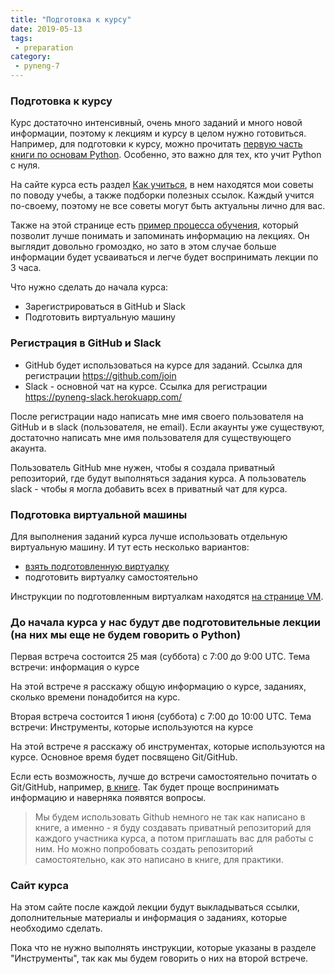 ```yaml
---
title: "Подготовка к курсу"
date: 2019-05-13
tags:
 - preparation
category:
 - pyneng-7
---
```


### Подготовка к курсу

Курс достаточно интенсивный, очень много заданий и много новой информации, поэтому к лекциям и курсу в целом нужно готовиться.
Например, для подготовки к курсу, можно прочитать [первую часть книги по основам Python](https://natenka.gitbook.io/pyneng/part_i). Особенно, это важно для тех, кто учит Python с нуля.

На сайте курса есть раздел [Как учиться](https://pyneng.github.io/docs/learning/), в нем находятся мои советы по поводу учебы, а также подборки полезных ссылок. Каждый учится по-своему, поэтому не все советы могут быть актуальны лично для вас.

Также на этой странице есть [пример процесса обучения](https://pyneng.github.io/docs/learning_sequence/), который позволит лучше понимать и запоминать информацию на лекциях.
Он выглядит довольно громоздко, но зато в этом случае больше информации будет усваиваться и легче будет воспринимать лекции по 3 часа.


Что нужно сделать до начала курса:

* Зарегистрироваться в GitHub и Slack
* Подготовить виртуальную машину


### Регистрация в GitHub и Slack

* GitHub будет использоваться на курсе для заданий. Ссылка для регистрации https://github.com/join
* Slack - основной чат на курсе. Ссылка для регистрации https://pyneng-slack.herokuapp.com/

После регистрации надо написать мне имя своего пользователя на GitHub и в slack (пользователя, не email). Если акаунты уже существуют, достаточно написать мне имя пользователя для существующего акаунта.

Пользователь GitHub мне нужен, чтобы я создала приватный репозиторий, где будут выполняться задания курса.
А пользователь slack - чтобы я могла добавить всех в приватный чат для курса.

### Подготовка виртуальной машины

Для выполнения заданий курса лучше использовать отдельную виртуальную машину. И тут есть несколько вариантов:

* [взять подготовленную виртуалку](https://pyneng.github.io/docs/course-vm/)
* подготовить виртуалку самостоятельно

Инструкции по подготовленным виртуалкам находятся [на странице VM](https://pyneng.github.io/docs/course-vm/).

### До начала курса у нас будут две подготовительные лекции (на них мы еще не будем говорить о Python)

Первая встреча состоится 25 мая (суббота) с 7:00 до 9:00 UTC.
Тема встречи: информация о курсе

На этой встрече я расскажу общую информацию о курсе, заданиях, сколько времени понадобится на курс.

Вторая встреча состоится 1 июня (суббота) с 7:00 до 10:00 UTC.
Тема встречи: Инструменты, которые используются на курсе

На этой встрече я расскажу об инструментах, которые используются на курсе. Основное время будет посвящено  Git/GitHub.

Если есть возможность, лучше до встречи самостоятельно почитать о Git/GitHub, например, [в книге](https://natenka.gitbook.io/pyneng/part_i/02_git_github). Так будет проще воспринимать информацию и наверняка появятся вопросы.

> Мы будем использовать Github немного не так как написано в книге, а именно - я буду создавать приватный репозиторий для каждого участника курса, а потом приглашать вас для работы с ним. Но можно попробовать создать репозиторий самостоятельно, как это написано в книге, для практики.


### Сайт курса

На этом сайте после каждой лекции будут выкладываться ссылки, дополнительные материалы и информация о заданиях, которые необходимо сделать.

Пока что не нужно выполнять инструкции, которые указаны в разделе "Инструменты", так как мы будем говорить о них на второй встрече.


